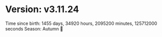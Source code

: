 # Version: v3.11.24
Time since birth: 1455 days, 34920 hours, 2095200 minutes, 125712000 seconds
Season: Autumn 🍁
